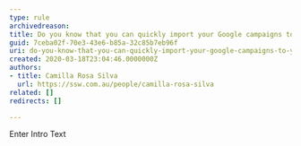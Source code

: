 ```yaml
---
type: rule
archivedreason: 
title: Do you know that you can quickly import your Google campaigns to your Microsoft Ads?
guid: 7ceba02f-70e3-43e6-b85a-32c85b7eb96f
uri: do-you-know-that-you-can-quickly-import-your-google-campaigns-to-your-microsoft-ads
created: 2020-03-18T23:04:46.0000000Z
authors:
- title: Camilla Rosa Silva
  url: https://ssw.com.au/people/camilla-rosa-silva
related: []
redirects: []

---
```



Enter Intro Text
<br><excerpt class='endintro'></excerpt><br>



